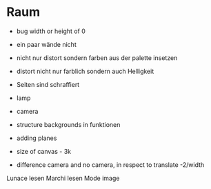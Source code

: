 # Raum

* bug width or height of 0
* ein paar wände nicht
* nicht nur distort sondern farben aus der palette insetzen
* distort nicht nur farblich sondern auch Helligkeit
* Seiten sind schraffiert


* lamp
* camera
* structure backgrounds in funktionen
* adding planes
* size of canvas - 3k
* difference camera and no camera, in respect to translate -2/width



Lunace lesen
Marchi lesen
Mode image

